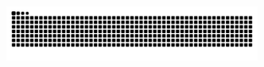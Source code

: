 <picture align="center">
  <source media="(prefers-color-scheme: dark)" srcset="https://raw.githubusercontent.com/kxllswxtchXD/kxllswxtchXD/output/github-contribution-grid-snake-dark.svg">
  <source media="(prefers-color-scheme: light)" srcset="https://raw.githubusercontent.com/kxllswxtchXD/kxllswxtchXD/output/github-contribution-grid-snake-dark.svg">
  <img align="center" alt="github contribution grid snake animation" src="https://raw.githubusercontent.com/kxllswxtchXD/kxllswxtchXD/output/github-contribution-grid-snake.svg">
</picture>
